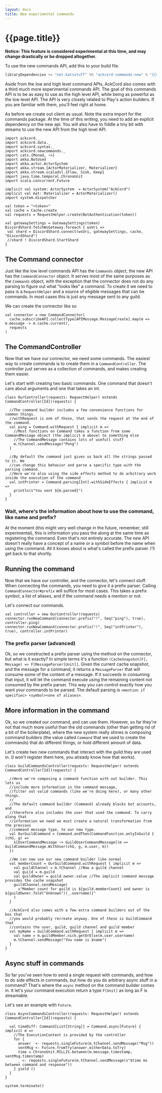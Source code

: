 ```yaml
---
layout: docs
title: New experimental commands
---
```


# {{page.title}}
**Notice: This feature is considered experimental at this time, and may change drastically or be dropped altogether.**

To use the new commands API, add this to your build file.
```scala
libraryDependencies += "net.katsstuff" %% "ackcord-commands-new" % "{{versions.ackcord}}"
```

Aside from the low and high level command APIs, AckCord also comes with a third much more experimental commands API. The goal of this commands API is to be as easy to use as the high level API, while being as powerful as the low level API. The API is very closely related to Play's action builders. If you are familiar with them, you'll feel right at home.

As before we create out client as usual. Note the extra import for the commands package. At the time of this writing, you need to add an explicit dependency on the new api. You will also have to fiddle a tiny bit with streams to use the new API from the high level API.
```tut:silent
import ackcord._
import ackcord.data._
import ackcord.syntax._
import ackcord.newcommands._
import cats.{Monad, ~>}
import akka.NotUsed
import akka.actor.ActorSystem
import akka.stream.{ActorMaterializer, Materializer}
import akka.stream.scaladsl.{Flow, Sink, Keep}
import java.time.temporal.ChronoUnit
import scala.concurrent.Future

implicit val system: ActorSystem  = ActorSystem("AckCord")
implicit val mat: Materializer = ActorMaterializer()
import system.dispatcher

val token = "<token>"
val cache = Cache.create
val requests = RequestHelper.create(BotAuthentication(token))

val gatewaySettings = GatewaySettings(token)
DiscordShard.fetchWsGateway.foreach { wsUri =>
 val shard = DiscordShard.connect(wsUri, gatewaySettings, cache, "DiscordShard")
 //shard ! DiscordShard.StartShard
}
```

## The Command connector
Just like the low level commands API has the `Commands` object, the new API has the `CommandConnector` object. It serves most of the same purposes as the `Commands` object, with the exception that the connector does not do any parsing to figure out what "looks like" a command. To create it we need to pass is a `RequestHelper` and a source of eligible messages that can be commands. In most cases this is just any message sent to any guild.

We can create the connector like so
```tut
val connector = new CommandConnector(
  cache.subscribeAPI.collectType[APIMessage.MessageCreate].map(m => m.message -> m.cache.current), 
  requests
)
``` 

## The CommandController
Now that we have our connector, we need some commands. The easiest way to create commands is to create them in a `CommandController`. The controller just serves as a collection of commands, and makes creating them easier. 

Let's start with creating two basic commands. One command that doesn't care about arguments and one that takes an int.
```tut:silent
class OurController(requests: RequestHelper) extends CommandController[Id](requests) {
  
  //The command builder includes a few convenience functions for common things.
  //withRequest is one of those, that sends the request at the end of the command.
  val ping = Command.withRequest { implicit m =>
    //Most functions on Command takes a function from some CommandMessage object (the implicit m above) to something else
    //The CommandMessage contains lots of usefull stuff
    m.tChannel.sendMessage("Pong")
  }
  
  //By default the command just gives us back all the strings passed to it. We 
  //can change this behavior and parse a specific type with the parsing command.
  //Here we're also using the side effects method to do arbitrary work inside the execution of the command
  val intPrinter = Command.parsing[Int].withSideEffects { implicit m =>
    println(s"You sent ${m.parsed}")
  }
}
```

### Wait, where's the information about how to use the command, like name and prefix?
At the moment (this might very well change in the future, remember, still experimental), this is information you pass the along at the same time as registering the command. Even that's not entirely accurate. The new API doesn't really have a concept of a name or a symbol before the name when using the command. All it knows about is what's called the prefix parser. I'll get back to that shortly.

## Running the command
Now that we have our controller, and the connector, let's connect stuff. When connecting the commands, you need to give it a prefix parser. Calling `CommandConnector#prefix` will suffice for most cases. This takes a prefix symbol, a list of aliases, and if the command needs a mention or not.

Let's connect our commands.
```tut
val controller = new OurController(requests)
connector.runNewCommand(connector.prefix("!", Seq("ping"), true), controller.ping)
connector.runNewCommand(connector.prefix("!", Seq("intPrinter"), true), controller.intPrinter)
```

### The prefix parser (advanced)
Ok, so we constructed a prefix parser using the method on the connector, but what is it exactly? In simple terms it's a function `(CacheSnapshot[F], Message) => F[MessageParser[Unit]]`. Given the current cache snapshot, and the message for a command, it returns a `MessageParser` that will consume some of the content of a message. If it succeeds in consuming that input, it will let the command execute using the remaining content not consumed by the prefix parser. This way you can control exactly how you want your commands to be parsed. The default parsing is `<mention if specifiec> <symbol><one of aliases>`.

## More information in the command
Ok, so we created our command, and can use them. However, so far they're not that much more useful than the old commands (other than getting rid of a bit of the boilerplate), where the new system really shines is composing command builders (the value called `Command` that we used to create the commands) that do different things, or hold different amount of data.

Let's create two new commands that interact with the guild they are used in. (I won't register them here, you already know how that works).
```tut:silent
class GuildCommandsController(requests: RequestHelper) extends CommandController[Id](requests) {

  //Here we're composing a command function with out builder. This lets us 
  //include more information in the command message, 
  //filter out valid commands (like we're doing here), or many other things.
  //
  //The default command builder (Command) already blocks bot accounts, and 
  //therefore also includes the user that used the command. To carry along that 
  //information we need we must create a natural transformation from the previous
  //command message type, to our new type.
  val OurGuildCommand = Command.andThen(CommandFunction.onlyInGuild { (chG, g) =>
    λ[UserCommandMessage ~> GuildUserCommandMessage](m => GuildCommandMessage.WithUser(chG, g, m.user, m))
  })
  
  //We can now use our new command builder like normal
  val memberCount = OurGuildCommand.withRequest { implicit m =>
    val guildChannel = m.tChannel //Now a guild channel
    val guild = m.guild
    val guildOwner = guild.owner.value //The implicit command message provides the cache snapshot
    guildChannel.sendMessage(
      s"Member count for guild is ${guild.memberCount} and owner is ${guildOwner.fold("Unknown")(_.username)}"
    )
  }
  
  //AckCord also comes with a few extra command builders out of the box that 
  //you would probably recreate anyway. One of these is GuildCommand that 
  //contains the user, guild, guild channel and guild member
  val myName = GuildCommand.withRequest { implicit m =>
    val name = m.guildMember.nick.getOrElse(m.user.username)
    m.tChannel.sendMessage("You name is $name")
  }
}
```

## Async stuff in commands
So far you've seen how to send a single request with commands, and how to do side effects in commands, but how do you do arbitrary async stuff in a command? That's where the `async` method on the command builder comes in. It let's your command execution return a type `F[Unit]` as long as F is streamable.

Let's see an example with `Future`.
```tut:silent
class AsyncCommandsController(requests: RequestHelper) extends CommandController[Id](requests) {

  val timeDiff: Command[List[String]] = Command.async[Future] { implicit m =>
    //The ExecutionContext is provided by the controller
    for {
      answer  <- requests.singleFuture(m.tChannel.sendMessage("Msg"))
      sentMsg <- Future.fromTry(answer.eitherData.toTry)
      time = ChronoUnit.MILLIS.between(m.message.timestamp, sentMsg.timestamp)
      _ <- requests.singleFuture(m.tChannel.sendMessage(s"$time ms between command and response"))
    } yield ()
  }
}
```


```tut:invisible
system.terminate()
```
